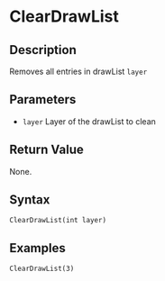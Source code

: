 # ClearDrawList

## Description
Removes all entries in drawList `layer`

## Parameters
- `layer`
Layer of the drawList to clean

## Return Value
None.

## Syntax
```
ClearDrawList(int layer)
```

## Examples
```
ClearDrawList(3)
```